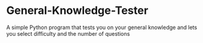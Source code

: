 # General-Knowledge-Tester
A simple Python program that tests you on your general knowledge and lets you select difficulty and the number of questions
